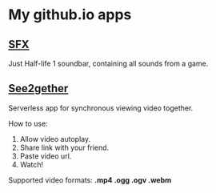 # My github.io apps


## [SFX](http://ooppsss60.github.io/SFX)
  Just Half-life 1 soundbar, containing all sounds from a game. 

## [See2gether](http://ooppsss60.github.io/see2gether)
  Serverless app for synchronous viewing video together.
  
  How to use:
  1. Allow video autoplay.
  2. Share link with your friend.
  3. Paste video url.
  4. Watch!
  
  Supported video formats: **.mp4 .ogg .ogv .webm**
  
